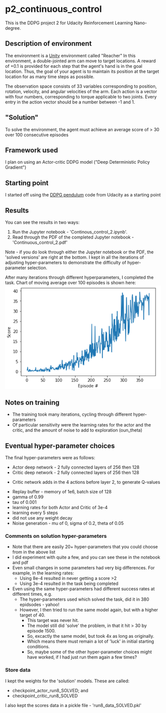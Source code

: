 # p2_continuous_control
This is the DDPG project 2 for Udacity Reinforcement Learning Nano-degree.

## Description of environment
The environment is a [Unity]('https://github.com/Unity-Technologies/ml-agents/blob/main/docs/Learning-Environment-Examples.md#reacher') environment called "Reacher"
In this environment, a double-jointed arm can move to target locations. A reward of +0.1 is provided for each step that the agent's hand is in the goal location. Thus, the goal of your agent is to maintain its position at the target location for as many time steps as possible.

The observation space consists of 33 variables corresponding to position, rotation, velocity, and angular velocities of the arm. Each action is a vector with four numbers, corresponding to torque applicable to two joints. Every entry in the action vector should be a number between -1 and 1.

## "Solution"
To solve the environment, the agent must achieve an average score of > 30 over 100 consecutive episodes

## Framework used
I plan on using an Actor-critic DDPG model ("Deep Deterministic Policy Gradient")

## Starting point
I started off using the [DDPG pendulum]('https://github.com/udacity/deep-reinforcement-learning/tree/master/ddpg-pendulum') code from Udacity as a starting point

## Results
You can see the results in two ways:
1. Run the Jupyter notebook - 'Continous_control_2.ipynb'.
1. Read through the PDF of the completed Jupyter notebook - 'Continuous_control_2.pdf'


Note - if you do look through either the Jupyter notebook or the PDF, the 'solved versions' 
are right at the bottom. I kept in all the iterations of adjusting hyper-parameters 
to demonstrate the difficulty of hyper-parameter selection.


After many iterations through different hyperparameters, I completed the task.
Chart of moving average over 100 episodes is shown here:
![Training results](solved.png "Training results")

## Notes on training
* The training took many iterations, cycling through different hyper-parameters
* Of particular sensitivity were the learning rates for the actor and the critic, and the amount of noise to add to exploration (oun_theta)

## Eventual hyper-parameter choices
The final hyper-parameters were as follows:
* Actor deep network - 2 fully connected layers of 256 then 128  
* Critic deep network - 2 fully connected layers of 256 then 128 
 - Critic network adds in the 4 actions before layer 2, to generate Q-values
* Replay buffer - memory of 1e6, batch size of 128
* gamma of 0.99
* tau of 0.001
* learning rates for both Actor and Critic of 3e-4
* learning every 5 steps
* did not use any weight decay
* Noise generation - mu of 0, sigma of 0.2, theta of 0.05

### Comments on solution hyper-parameters
* Note that there are easily 20+ hyper-parameters that you could 
choose from in the above list
* I did experiment with quite a few, and you can see these in the notebook and pdf
* Even small changes in some parameters had very big differences. For example, in the learning rates:
    * Using 8e-4 resulted in never getting a score >2
    *   Using 3e-4 resulted in the task being completed
* Even using the same hyper-parameters had different success rates at different times, e.g.
    * The hyper-parameters used which solved the task, did it in 380 epidsodes - yahoo!
    * However, I then tried to run the same model again, but with a higher target of 40.
        * This target was never hit.
        * The model still did 'solve' the problem, in that it hit > 30 by episode 1500.
        * So, excactly the same model, but took 4x as long as originally.
        * Which means there must remain a lot of 'luck' in initial starting conditions.
        * So, maybe some of the other hyper-parameter choices might have worked, if I had just run them again a few times?
    
### Store data
I kept the weights for the 'solution' models. These are called:
* checkpoint_actor_run8_SOLVED; and
* checkpoint_critic_run8_SOLVED

I also kept the scores data in a pickle file - 'run8_data_SOLVED.pkl'
    




